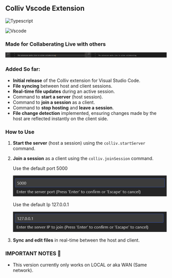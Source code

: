 ## Colliv Vscode Extension
  ![Typescript](https://img.shields.io/badge/TypeScript-3178C6.svg?style=for-the-badge&logo=TypeScript&logoColor=white)

  ![Vscode](https://img.shields.io/badge/VSCodium-2F80ED.svg?style=for-the-badge&logo=VSCodium&logoColor=white)

### Made for Collaberating Live with others

  ![Demo Screenshot](https://github.com/Samuel12209/Colliv-Extension/blob/main/Assets/demo_pic.png)
### Added So far:

- **Initial release** of the Colliv extension for Visual Studio Code.
- **File syncing** between host and client sessions.
- **Real-time file updates** during an active session.
- Command to **start a server** (host session).
- Command to **join a session** as a client.
- Command to **stop hosting** and **leave a session**.
- **File change detection** implemented, ensuring changes made by the host are reflected instantly on the client side.

### How to Use
1. **Start the server** (host a session) using the `colliv.startServer` command.
2. **Join a session** as a client using the `colliv.joinSession` command.

   Use the default port 5000

   ![default port](https://github.com/Samuel12209/Colliv-Extension/blob/main/Assets/default_port_demo.png)

   Use the default Ip 127.0.0.1

   ![default_ip](https://github.com/Samuel12209/Colliv-Extension/blob/main/Assets/default_ip_demo.png)
4. **Sync and edit files** in real-time between the host and client.



### IMPORTANT NOTES 📢
- This version currently only works on LOCAL or aka WAN (Same network). 